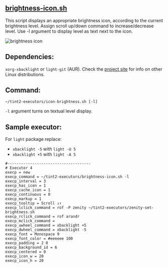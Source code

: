 ## [brightness-icon.sh](https://github.com/nwg-piotr/tint2-executors/blob/master/brightness-icon.sh)

This script displays an appropriate brightness icon, according to the current brightness level. Assign scroll up/down command to increase/decrease level. Use -l argument to display level as text next to the icon.

![brightness icon](http://nwg.pl/wiki-tint2-executors/icon-brightness.png)

## Dependencies:

`xorg-xbacklight` or `light-git` (AUR). Check the [project site](https://github.com/haikarainen/light) for info on other Linux distributions.
## Command:

```
~/tint2-executors/icon-brightness.sh [-l]
```

`-l` argument turns on textual level display.

## Sample executor:

For `light` package replace:
- `xbacklight -5` with `light -U 5`
- `xbacklight +5` with `light -A 5`

```
#-------------------------------------
# Executor 4
execp = new
execp_command = ~/tint2-executors/brightness-icon.sh -l
execp_interval = 3
execp_has_icon = 1
execp_cache_icon = 1
execp_continuous = 0
execp_markup = 1
execp_tooltip = Scroll ↓↑
execp_lclick_command = rof -P zenity ~/tint2-executors/zenity-set-brightness.sh
execp_rclick_command = rof arandr
execp_mclick_command = 
execp_uwheel_command = xbacklight +5
execp_dwheel_command = xbacklight -5
execp_font = Monospace 9
execp_font_color = #eeeeee 100
execp_padding = 2 0
execp_background_id = 6
execp_centered = 0
execp_icon_w = 20
execp_icon_h = 20
```